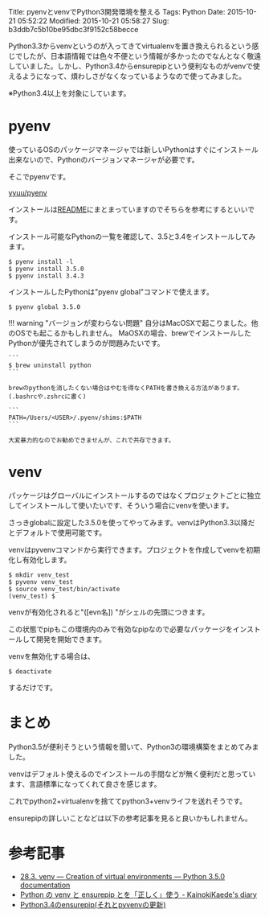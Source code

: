 Title: pyenvとvenvでPython3開発環境を整える
Tags: Python
Date: 2015-10-21 05:52:22
Modified: 2015-10-21 05:58:27
Slug: b3ddb7c5b10be95dbc3f9152c58becce

Python3.3からvenvというのが入ってきてvirtualenvを置き換えられるという感じでしたが、日本語情報では色々不便という情報が多かったのでなんとなく敬遠していました。しかし、Python3.4からensurepipという便利なものがvenvで使えるようになって、煩わしさがなくなっているようなので使ってみました。

※Python3.4以上を対象にしています。

# pyenv

使っているOSのパッケージマネージャでは新しいPythonはすぐにインストール出来ないので、Pythonのバージョンマネージャが必要です。

そこでpyenvです。

[yyuu/pyenv](https://github.com/yyuu/pyenv "yyuu/pyenv")

インストールは[README](https://github.com/yyuu/pyenv#installation "yyuu/pyenv")にまとまっていますのでそちらを参考にするといいです。

インストール可能なPythonの一覧を確認して、3.5と3.4をインストールしてみます。

```
$ pyenv install -l
$ pyenv install 3.5.0
$ pyenv install 3.4.3
```

インストールしたPythonは"pyenv global"コマンドで使えます。

```
$ pyenv global 3.5.0
```

!!! warning "バージョンが変わらない問題"
    自分はMacOSXで起こりました。他のOSでも起こるかもしれません。
    MaOSXの場合、brewでインストールしたPythonが優先されてしまうのが問題みたいです。

    ```
    $ brew uninstall python
    ```

    brewのpythonを消したくない場合はやむを得なくPATHを書き換える方法があります。(.bashrcや.zshrcに書く)

    ```
    PATH=/Users/<USER>/.pyenv/shims:$PATH
    ```

    大変暴力的なのでお勧めできませんが、これで共存できます。

# venv

パッケージはグローバルにインストールするのではなくプロジェクトごとに独立してインストールして使いたいです、そういう場合にvenvを使います。

さっきglobalに設定した3.5.0を使ってやってみます。venvはPython3.3以降だとデフォルトで使用可能です。

venvはpyvenvコマンドから実行できます。プロジェクトを作成してvenvを初期化し有効化します。

```
$ mkdir venv_test
$ pyvenv venv_test
$ source venv_test/bin/activate
(venv_test) $ 
```

venvが有効化されると"([evn名]) "がシェルの先頭につきます。

この状態でpipもこの環境内のみで有効なpipなので必要なパッケージをインストールして開発を開始できます。

venvを無効化する場合は、

```
$ deactivate
```

するだけです。

# まとめ

Python3.5が便利そうという情報を聞いて、Python3の環境構築をまとめてみました。

venvはデフォルト使えるのでインストールの手間などが無く便利だと思っています、言語標準になってくれて良さを感じます。

これでpython2+virtualenvを捨ててpython3+venvライフを送れそうです。

ensurepipの詳しいことなどは以下の参考記事を見ると良いかもしれません。

# 参考記事

* [28.3. venv — Creation of virtual environments — Python 3.5.0 documentation](https://docs.python.org/3/library/venv.html "28.3. venv — Creation of virtual environments — Python 3.5.0 documentation")
* [Python の venv と ensurepip とを「正しく」使う - KainokiKaede's diary](http://kainokikaede.hatenablog.com/entry/2014/04/04/162125 "Python の venv と ensurepip とを「正しく」使う - KainokiKaede's diary")
* [Python3.4のensurepip(それとpyvenvの更新)](http://pelican.aodag.jp/python34noensurepipsoretopyvenvnogeng-xin.html "Python3.4のensurepip(それとpyvenvの更新)")